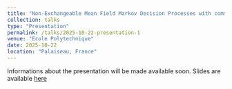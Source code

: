 ```yaml
---
title: "Non-Exchangeable Mean Field Markov Decision Processes with common noise : from Bellman equation to quantitative propagation of chaos"
collection: talks
type: "Presentation"
permalink: /talks/2025-10-22-presentation-1
venue: "Ecole Polytechnique"
date: 2025-10-22
location: "Palaiseau, France"
---
```


Informations about the presentation will be made available soon.  Slides are available [here](https://samymekk.github.io/files/Talks/Polytechnique/Slides-CNEMF-Polytechnique.pdf)